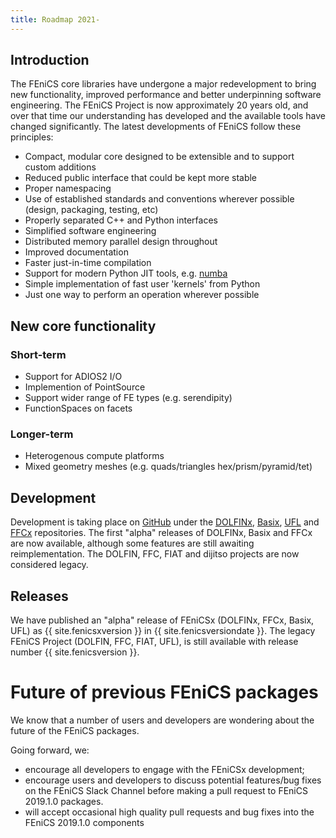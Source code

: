 ```yaml
---
title: Roadmap 2021-
---
```


## Introduction
The FEniCS core libraries have undergone a major redevelopment to bring new functionality, improved performance and better underpinning software engineering. The FEniCS Project is now approximately 20 years old, and over that time our understanding has developed and the available tools have changed significantly. The latest developments of FEniCS follow these principles:

- Compact, modular core designed to be extensible and to support custom additions
- Reduced public interface that could be kept more stable
- Proper namespacing
- Use of established standards and conventions wherever possible (design, packaging, testing, etc)
- Properly separated C++ and Python interfaces
- Simplified software engineering
- Distributed memory parallel design throughout
- Improved documentation
- Faster just-in-time compilation
- Support for modern Python JIT tools, e.g. [numba](http://numba.pydata.org/)
- Simple implementation of fast user 'kernels' from Python
- Just one way to perform an operation wherever possible

## New core functionality
### Short-term
- Support for ADIOS2 I/O
- Implemention of PointSource
- Support wider range of FE types (e.g. serendipity)
- FunctionSpaces on facets

### Longer-term
- Heterogenous compute platforms
- Mixed geometry meshes (e.g. quads/triangles hex/prism/pyramid/tet)

## Development
Development is taking place on [GitHub](https://github.com/FEniCS) under the
[DOLFINx](https://github.com/FEniCS/dolfinx), [Basix](https://github.com/FEniCS/basix),
[UFL](https://github.com/FEniCS/ufl) and [FFCx](https://github.com/FEniCS/ffcx) repositories. The 
first "alpha" releases of DOLFINx, Basix and FFCx are now available, although some features 
are still awaiting reimplementation. The DOLFIN, FFC, FIAT and dijitso projects are now 
considered legacy.

## Releases

We have published an "alpha" release of FEniCSx (DOLFINx, FFCx, Basix, UFL) as
{{ site.fenicsxversion }} in {{ site.fenicsversiondate }}. The legacy FEniCS Project
(DOLFIN, FFC, FIAT, UFL), is still available with release number {{ site.fenicsversion }}.

# Future of previous FEniCS packages

We know that a number of users and developers are wondering about the future of the FEniCS packages. 

Going forward, we:

- encourage all developers to engage with the FEniCSx development;
- encourage users and developers to discuss potential features/bug fixes on the FEniCS Slack Channel before making a pull request to FEniCS 2019.1.0 packages.
- will accept occasional high quality pull requests and bug fixes into the FEniCS 2019.1.0 components

